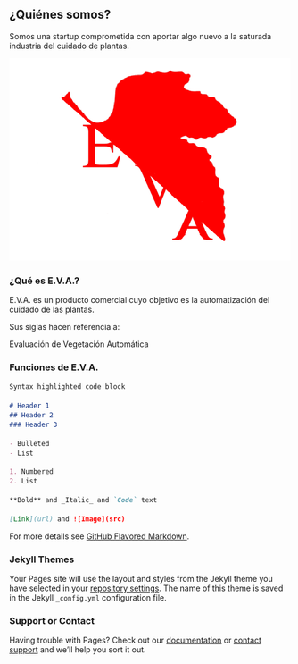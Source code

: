 ## ¿Quiénes somos?

Somos una startup comprometida con aportar algo nuevo a la saturada industria del cuidado de plantas.

![Logo](./resources/logo.png)

### ¿Qué es E.V.A.?

E.V.A. es un producto comercial cuyo objetivo es la automatización del cuidado de las plantas. 

Sus siglas hacen referencia a: 

Evaluación de Vegetación Automática

### Funciones de E.V.A.

```markdown
Syntax highlighted code block

# Header 1
## Header 2
### Header 3

- Bulleted
- List

1. Numbered
2. List

**Bold** and _Italic_ and `Code` text

[Link](url) and ![Image](src)
```

For more details see [GitHub Flavored Markdown](https://guides.github.com/features/mastering-markdown/).

### Jekyll Themes

Your Pages site will use the layout and styles from the Jekyll theme you have selected in your [repository settings](https://github.com/Alvarikoke99/ProyectoEVA/settings). The name of this theme is saved in the Jekyll `_config.yml` configuration file.

### Support or Contact

Having trouble with Pages? Check out our [documentation](https://help.github.com/categories/github-pages-basics/) or [contact support](https://github.com/contact) and we’ll help you sort it out.
